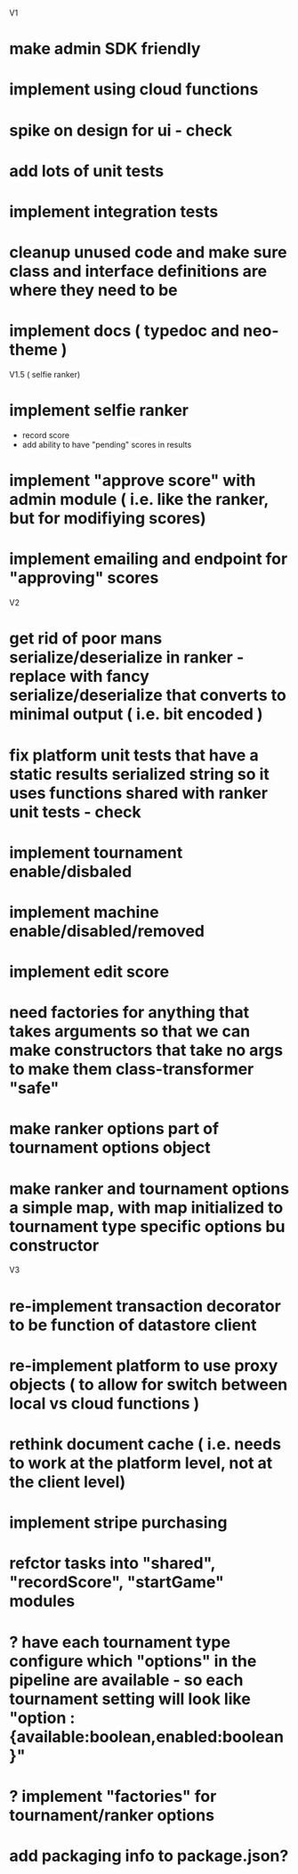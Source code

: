 V1
# make admin SDK friendly
# implement using cloud functions
# spike on design for ui - check
# add lots of unit tests
# implement integration tests
# cleanup unused code and make sure class and interface definitions are where they need to be
# implement docs ( typedoc and neo-theme )

V1.5 ( selfie ranker)
# implement selfie ranker
* record score
* add ability to have "pending" scores in results
# implement "approve score" with admin module ( i.e. like the ranker, but for modifiying scores)
# implement emailing and endpoint for "approving" scores 

V2
# get rid of poor mans serialize/deserialize in ranker - replace with fancy serialize/deserialize that converts to minimal output ( i.e. bit encoded )
# fix platform unit tests that have a static results serialized string so it uses functions shared with ranker unit tests - check
# implement tournament enable/disbaled
# implement machine enable/disabled/removed
# implement edit score
# need factories for anything that takes arguments so that we can make constructors that take no args to make them class-transformer "safe"
# make ranker options part of tournament options object
# make ranker and tournament options a simple map, with map initialized to tournament type specific options bu constructor

V3
# re-implement transaction decorator to be function of datastore client
# re-implement platform to use proxy objects ( to allow for switch between local vs cloud functions )
# rethink document cache ( i.e. needs to work at the platform level, not at the client level)
# implement stripe purchasing
# refctor tasks into "shared", "recordScore", "startGame" modules
# ? have each tournament type configure which "options" in the pipeline are available  - so each tournament setting will look like "option : {available:boolean,enabled:boolean}"
# ? implement "factories" for tournament/ranker options
# add packaging info to package.json?
